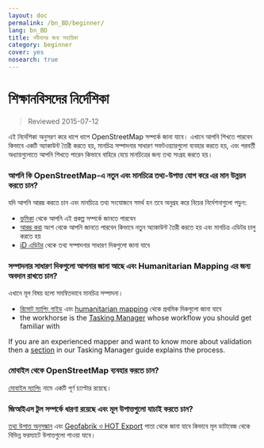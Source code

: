 ```yaml
---
layout: doc
permalink: /bn_BD/beginner/
lang: bn_BD
title: নবীনদের জন্য সহায়িকা
category: beginner
cover: yes
nosearch: true
---
```


শিক্ষানবিসদের নির্দেশিকা
================

> Reviewed 2015-07-12  

এই নির্দেশিকা অনুসরণ করে ধাপে ধাপে OpenStreetMap সম্পর্কে জানা যাবে। এখানে আপনি শিখতে পারবেন কিভাবে একটি অ্যাকাউন্ট তৈরী করতে হয়, মানচিত্র সম্পাদনার সাধারণ সফটওয়্যারগুলো ব্যবহার করতে হয়, এবং পরবর্তী অধ্যায়গুলোতে আপনি শিখতে পারেন কিভাবে বাহিরে যেয়ে মানচিত্রের জন্য তথ্য সংগ্রহ করতে হয়। 

### আপনি কি OpenStreetMap-এ নতুন এবং মানচিত্রে তথ্য-উপাত্ত যোগ করে এর মান উন্নয়ন করতে চান?

যদি আপনি আরম্ভ করতে চান এবং মানচিত্রে তথ্য সংযোজনে সমর্থ হন তবে অনুগ্রহ করে নিচের নির্দেশনাগুলো পড়ুন:
-  [ভূমিকা](/en/beginner/introduction/) থেকে আপনি এই প্রকল্প সম্পর্কে জানতে পারবেন
- [আরম্ভ করা](/en/beginner/start-osm/) অংশ থেকে আপনি জানতে পারবেন কিভাবে নতুন অ্যাকাউন্ট তৈরী করতে হয় এবং মানচিত্র এডিটর চালু করতে হয়
- [iD এডিটর](/en/beginner/id-editor/) থেকে তথ্য সম্পাদনার সাধারণ দিকগুলো জানা যাবে


### সম্পাদনার সাধারণ দিকগুলো আপনার জানা আছে এবং Humanitarian Mapping এর জন্য অবদান রাখতে চান?

এখানে মূল বিষয় হলো সমন্বিতভাবে মানচিত্র সম্পাদনা। 
- [রিমোট ম্যাপিং গাইড](/en/coordination/HOT-Remote-Response-Guide/) এবং [humanitarian mapping](/en/coordination/humanitarian/) থেকে প্রথমিক দিকগুলো জানা যাবে
- the workhorse is the [Tasking Manager](/en/coordination/tm-user/) whose workflow you should get familiar with

If you are an experienced mapper and want to know more about  validation then a [section](/en/coordination/tm-user/#validation) in our Tasking Manager guide explains the process.

### মোবাইল থেকে OpenStreetMap ব্যবহার করতে চান?

[মোবাইল ম্যাপিং](/en/mobile-mapping/) নামে একটি পূর্ণ চ্যাপ্টার রয়েছে।


### জিআইএস টুল সম্পর্কে ধারণা রয়েছে এবং মূল উপাত্তগুলো যাচাই করতে চান?

[তথ্য উপাত্ত অনুসন্ধান](/en/osm-data/getting-data/) এবং [Geofabrik ও HOT Export](/en/osm-data/geofabrik-and-hot-export/) পাতা থেকে জানা যাবে কিভাবে মূল ডাটাবেজ থেকে বিভিন্ন ফরম্যাটে উপাত্তগুলো পাওয়া যাবে।
